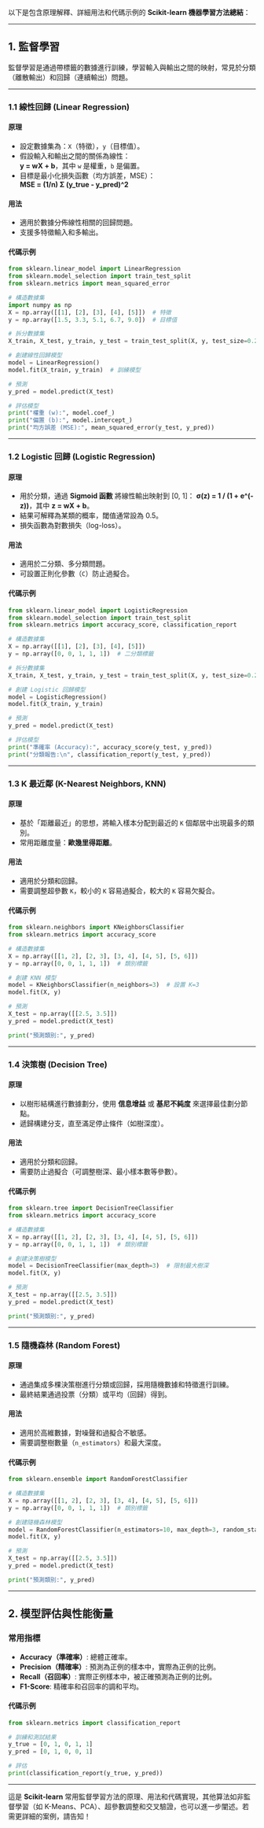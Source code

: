 以下是包含原理解釋、詳細用法和代碼示例的 **Scikit-learn 機器學習方法總結**：

---

## **1. 監督學習**

監督學習是通過帶標籤的數據進行訓練，學習輸入與輸出之間的映射，常見於分類（離散輸出）和回歸（連續輸出）問題。

---

### **1.1 線性回歸 (Linear Regression)**

#### **原理**
- 設定數據集為：`X`（特徵），`y`（目標值）。
- 假設輸入和輸出之間的關係為線性：  
  **y = wX + b**，其中 `w` 是權重，`b` 是偏置。
- 目標是最小化損失函數（均方誤差，MSE）：  
  **MSE = (1/n) Σ (y_true - y_pred)^2**

#### **用法**
- 適用於數據分佈線性相關的回歸問題。
- 支援多特徵輸入和多輸出。

#### **代碼示例**

```python
from sklearn.linear_model import LinearRegression
from sklearn.model_selection import train_test_split
from sklearn.metrics import mean_squared_error

# 構造數據集
import numpy as np
X = np.array([[1], [2], [3], [4], [5]])  # 特徵
y = np.array([1.5, 3.3, 5.1, 6.7, 9.0])  # 目標值

# 拆分數據集
X_train, X_test, y_train, y_test = train_test_split(X, y, test_size=0.2, random_state=42)

# 創建線性回歸模型
model = LinearRegression()
model.fit(X_train, y_train)  # 訓練模型

# 預測
y_pred = model.predict(X_test)

# 評估模型
print("權重 (w):", model.coef_)
print("偏置 (b):", model.intercept_)
print("均方誤差 (MSE):", mean_squared_error(y_test, y_pred))
```

---

### **1.2 Logistic 回歸 (Logistic Regression)**

#### **原理**
- 用於分類，通過 **Sigmoid 函數** 將線性輸出映射到 [0, 1]：
  **σ(z) = 1 / (1 + e^(-z))**，其中 **z = wX + b**。
- 結果可解釋為某類的概率，閾值通常設為 0.5。
- 損失函數為對數損失（log-loss）。

#### **用法**
- 適用於二分類、多分類問題。
- 可設置正則化參數（`C`）防止過擬合。

#### **代碼示例**

```python
from sklearn.linear_model import LogisticRegression
from sklearn.model_selection import train_test_split
from sklearn.metrics import accuracy_score, classification_report

# 構造數據集
X = np.array([[1], [2], [3], [4], [5]])
y = np.array([0, 0, 1, 1, 1])  # 二分類標籤

# 拆分數據集
X_train, X_test, y_train, y_test = train_test_split(X, y, test_size=0.2, random_state=42)

# 創建 Logistic 回歸模型
model = LogisticRegression()
model.fit(X_train, y_train)

# 預測
y_pred = model.predict(X_test)

# 評估模型
print("準確率 (Accuracy):", accuracy_score(y_test, y_pred))
print("分類報告:\n", classification_report(y_test, y_pred))
```

---

### **1.3 K 最近鄰 (K-Nearest Neighbors, KNN)**

#### **原理**
- 基於「距離最近」的思想，將輸入樣本分配到最近的 `K` 個鄰居中出現最多的類別。
- 常用距離度量：**歐幾里得距離**。

#### **用法**
- 適用於分類和回歸。
- 需要調整超參數 `K`，較小的 `K` 容易過擬合，較大的 `K` 容易欠擬合。

#### **代碼示例**

```python
from sklearn.neighbors import KNeighborsClassifier
from sklearn.metrics import accuracy_score

# 構造數據集
X = np.array([[1, 2], [2, 3], [3, 4], [4, 5], [5, 6]])
y = np.array([0, 0, 1, 1, 1])  # 類別標籤

# 創建 KNN 模型
model = KNeighborsClassifier(n_neighbors=3)  # 設置 K=3
model.fit(X, y)

# 預測
X_test = np.array([[2.5, 3.5]])
y_pred = model.predict(X_test)

print("預測類別:", y_pred)
```

---

### **1.4 決策樹 (Decision Tree)**

#### **原理**
- 以樹形結構進行數據劃分，使用 **信息增益** 或 **基尼不純度** 來選擇最佳劃分節點。
- 遞歸構建分支，直至滿足停止條件（如樹深度）。

#### **用法**
- 適用於分類和回歸。
- 需要防止過擬合（可調整樹深、最小樣本數等參數）。

#### **代碼示例**

```python
from sklearn.tree import DecisionTreeClassifier
from sklearn.metrics import accuracy_score

# 構造數據集
X = np.array([[1, 2], [2, 3], [3, 4], [4, 5], [5, 6]])
y = np.array([0, 0, 1, 1, 1])  # 類別標籤

# 創建決策樹模型
model = DecisionTreeClassifier(max_depth=3)  # 限制最大樹深
model.fit(X, y)

# 預測
X_test = np.array([[2.5, 3.5]])
y_pred = model.predict(X_test)

print("預測類別:", y_pred)
```

---

### **1.5 隨機森林 (Random Forest)**

#### **原理**
- 通過集成多棵決策樹進行分類或回歸，採用隨機數據和特徵進行訓練。
- 最終結果通過投票（分類）或平均（回歸）得到。

#### **用法**
- 適用於高維數據，對噪聲和過擬合不敏感。
- 需要調整樹數量（`n_estimators`）和最大深度。

#### **代碼示例**

```python
from sklearn.ensemble import RandomForestClassifier

# 構造數據集
X = np.array([[1, 2], [2, 3], [3, 4], [4, 5], [5, 6]])
y = np.array([0, 0, 1, 1, 1])  # 類別標籤

# 創建隨機森林模型
model = RandomForestClassifier(n_estimators=10, max_depth=3, random_state=42)
model.fit(X, y)

# 預測
X_test = np.array([[2.5, 3.5]])
y_pred = model.predict(X_test)

print("預測類別:", y_pred)
```

---

## **2. 模型評估與性能衡量**

### **常用指標**
- **Accuracy（準確率）**: 總體正確率。
- **Precision（精確率）**: 預測為正例的樣本中，實際為正例的比例。
- **Recall（召回率）**: 實際正例樣本中，被正確預測為正例的比例。
- **F1-Score**: 精確率和召回率的調和平均。

#### **代碼示例**

```python
from sklearn.metrics import classification_report

# 訓練和測試結果
y_true = [0, 1, 0, 1, 1]
y_pred = [0, 1, 0, 0, 1]

# 評估
print(classification_report(y_true, y_pred))
```

---

這是 **Scikit-learn** 常用監督學習方法的原理、用法和代碼實現，其他算法如非監督學習（如 K-Means、PCA）、超參數調整和交叉驗證，也可以進一步闡述。若需更詳細的案例，請告知！
